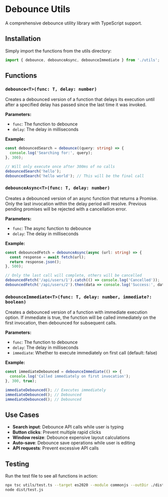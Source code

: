 # Debounce Utils

A comprehensive debounce utility library with TypeScript support.

## Installation

Simply import the functions from the utils directory:

```typescript
import { debounce, debounceAsync, debounceImmediate } from './utils';
```

## Functions

### `debounce<T>(func: T, delay: number)`

Creates a debounced version of a function that delays its execution until after a specified delay has passed since the last time it was invoked.

**Parameters:**
- `func`: The function to debounce
- `delay`: The delay in milliseconds

**Example:**
```typescript
const debouncedSearch = debounce((query: string) => {
  console.log('Searching for:', query);
}, 300);

// Will only execute once after 300ms of no calls
debouncedSearch('hello');
debouncedSearch('hello world'); // This will be the final call
```

### `debounceAsync<T>(func: T, delay: number)`

Creates a debounced version of an async function that returns a Promise. Only the last invocation within the delay period will resolve. Previous pending promises will be rejected with a cancellation error.

**Parameters:**
- `func`: The async function to debounce
- `delay`: The delay in milliseconds

**Example:**
```typescript
const debouncedFetch = debounceAsync(async (url: string) => {
  const response = await fetch(url);
  return response.json();
}, 500);

// Only the last call will complete, others will be cancelled
debouncedFetch('/api/users/1').catch(() => console.log('Cancelled'));
debouncedFetch('/api/users/2').then(data => console.log('Success:', data));
```

### `debounceImmediate<T>(func: T, delay: number, immediate?: boolean)`

Creates a debounced version of a function with immediate execution option. If immediate is true, the function will be called immediately on the first invocation, then debounced for subsequent calls.

**Parameters:**
- `func`: The function to debounce
- `delay`: The delay in milliseconds
- `immediate`: Whether to execute immediately on first call (default: false)

**Example:**
```typescript
const immediateDebounced = debounceImmediate(() => {
  console.log('Called immediately on first invocation');
}, 300, true);

immediateDebounced(); // Executes immediately
immediateDebounced(); // Debounced
immediateDebounced(); // Debounced
```

## Use Cases

- **Search input**: Debounce API calls while user is typing
- **Button clicks**: Prevent multiple rapid clicks
- **Window resize**: Debounce expensive layout calculations
- **Auto-save**: Debounce save operations while user is editing
- **API requests**: Prevent excessive API calls

## Testing

Run the test file to see all functions in action:

```bash
npx tsc utils/test.ts --target es2020 --module commonjs --outDir ./dist
node dist/test.js
```

